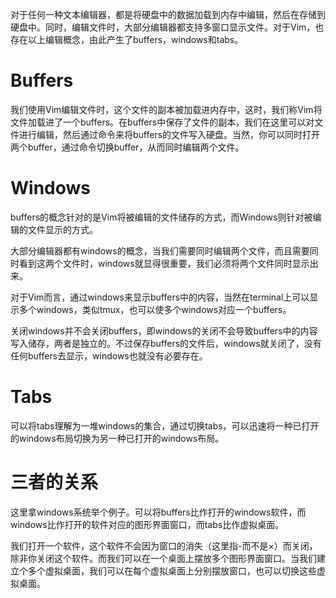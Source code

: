 对于任何一种文本编辑器，都是将硬盘中的数据加载到内存中编辑，然后在存储到硬盘中。同时，编辑文件时，大部分编辑器都支持多窗口显示文件。对于Vim，也存在以上编辑概念，由此产生了buffers，windows和tabs。

# Buffers

我们使用Vim编辑文件时，这个文件的副本被加载进内存中，这时，我们称Vim将文件加载进了一个buffers。在buffers中保存了文件的副本，我们在这里可以对文件进行编辑，然后通过命令来将buffers的文件写入硬盘。当然，你可以同时打开两个buffer，通过命令切换buffer，从而同时编辑两个文件。

# Windows

buffers的概念针对的是Vim将被编辑的文件储存的方式，而Windows则针对被编辑的文件显示的方式。

大部分编辑器都有windows的概念，当我们需要同时编辑两个文件，而且需要同时看到这两个文件时，windows就显得很重要，我们必须将两个文件同时显示出来。

对于Vim而言，通过windows来显示buffers中的内容，当然在terminal上可以显示多个windows，类似tmux，也可以使多个windows对应一个buffers。

关闭windows并不会关闭buffers，即windows的关闭不会导致buffers中的内容写入储存，两者是独立的。不过保存buffers的文件后，windows就关闭了，没有任何buffers去显示，windows也就没有必要存在。

# Tabs

可以将tabs理解为一堆windows的集合，通过切换tabs，可以迅速将一种已打开的windows布局切换为另一种已打开的windows布局。

# 三者的关系

这里拿windows系统举个例子。可以将buffers比作打开的windows软件，而windows比作打开的软件对应的图形界面窗口，而tabs比作虚拟桌面。

我们打开一个软件，这个软件不会因为窗口的消失（这里指-而不是×）而关闭，除非你关闭这个软件。而我们可以在一个桌面上摆放多个图形界面窗口。当我们建立个多个虚拟桌面，我们可以在每个虚拟桌面上分别摆放窗口，也可以切换这些虚拟桌面。
